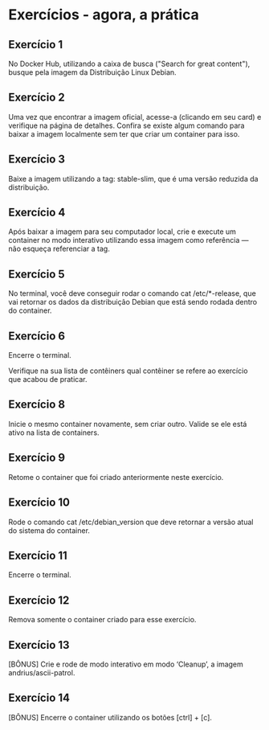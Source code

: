 # Exercícios - agora, a prática

## Exercício 1
No Docker Hub, utilizando a caixa de busca ("Search for great content"), busque pela imagem da Distribuição Linux Debian.

## Exercício 2
Uma vez que encontrar a imagem oficial, acesse-a (clicando em seu card) e verifique na página de detalhes. Confira se existe algum comando para baixar a imagem localmente sem ter que criar um container para isso.

## Exercício 3
Baixe a imagem utilizando a tag: stable-slim, que é uma versão reduzida da distribuição.

## Exercício 4
Após baixar a imagem para seu computador local, crie e execute um container no modo interativo utilizando essa imagem como referência — não esqueça referenciar a tag.

## Exercício 5
No terminal, você deve conseguir rodar o comando cat /etc/*-release, que vai retornar os dados da distribuição Debian que está sendo rodada dentro do container.

## Exercício 6
Encerre o terminal.

Verifique na sua lista de contêiners qual contêiner se refere ao exercício que acabou de praticar.
## Exercício 8
Inicie o mesmo container novamente, sem criar outro. Valide se ele está ativo na lista de containers.

## Exercício 9
Retome o container que foi criado anteriormente neste exercício.

## Exercício 10
Rode o comando cat /etc/debian_version que deve retornar a versão atual do sistema do container.

## Exercício 11
Encerre o terminal.

## Exercício 12
Remova somente o container criado para esse exercício.

## Exercício 13
[BÔNUS] Crie e rode de modo interativo em modo ‘Cleanup’, a imagem andrius/ascii-patrol.

## Exercício 14
[BÔNUS] Encerre o container utilizando os botões [ctrl] + [c].